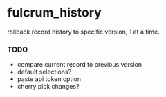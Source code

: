 # fulcrum_history
rollback record history to specific version, 1 at a time.


### TODO
- compare current record to previous version
- default selections?
- paste api token option
- cherry pick changes?